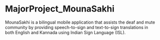 # MajorProject_MounaSakhi
MounaSakhi is a bilingual mobile application that assists the deaf and mute community by providing speech-to-sign and text-to-sign translations in both English and Kannada using Indian Sign Language (ISL).
